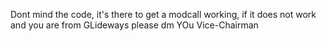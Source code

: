 Dont mind the code, it's there to get a modcall working, if it does not work and you are from GLideways please dm YOu Vice-Chairman
